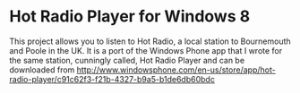 Hot Radio Player for Windows 8
=============

This project allows you to listen to Hot Radio, a local station to Bournemouth and Poole in the UK. It is a port of the Windows Phone app that I wrote for the same station, cunningly called, Hot Radio Player and can be downloaded from http://www.windowsphone.com/en-us/store/app/hot-radio-player/c91c62f3-f21b-4327-b9a5-b1de6db60bdc